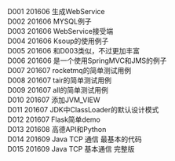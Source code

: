 D001    201606      生成WebService<br/>
D002    201606      MYSQL例子<br/>
D003    201606      WebService接受端<br/>
D004    201606      Ksoup的使用例子<br/>
D005    201606      和D003类似，不过更加丰富<br/>
D006    201606      是一个使用SpringMVC和JMS的例子<br/>
D007    201607      rocketmq的简单测试用例<br/>
D008    201607      tair的简单测试用例<br/>
D009    201607      all的简单测试用例<br/>
D010	201607      添加JVM_VIEW<br/>
D011	201607      JDK中ClassLoader的默认设计模式<br/>
D012	201607 	    Flask简单demo<br/>
D013    201608      高德API和Python<br/>
D014    201609      Java TCP 通信 最基本的代码<br/>
D015    201609      Java TCP 基本通信 完整版<br/>
